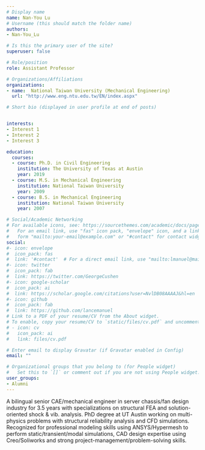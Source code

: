 ```yaml
---
# Display name
name: Nan-You Lu
# Username (this should match the folder name)
authors:
- Nan-You_Lu

# Is this the primary user of the site?
superuser: false

# Role/position
role: Assistant Professor

# Organizations/Affiliations
organizations:
- name:  National Taiwan University (Mechanical Engineering)
  url: "http://www.eng.ntu.edu.tw/EN/index.aspx"

# Short bio (displayed in user profile at end of posts)


interests:
- Interest 1
- Interest 2
- Interest 3

education:
  courses:
  - course: Ph.D. in Civil Engineering
    institution: The University of Texas at Austin
    year: 2019
  - course: M.S. in Mechanical Engineering
    institution: National Taiwan University
    year: 2009
  - course: B.S. in Mechanical Engineering
    institution: National Taiwan University
    year: 2007

# Social/Academic Networking
# For available icons, see: https://sourcethemes.com/academic/docs/page-builder/#icons
#   For an email link, use "fas" icon pack, "envelope" icon, and a link in the
#   form "mailto:your-email@example.com" or "#contact" for contact widget.
social:
#- icon: envelope
#  icon_pack: fas
#  link: '#contact'  # For a direct email link, use "mailto:lmanuel@mail.utexas.edu".
#- icon: twitter
#  icon_pack: fab
#  link: https://twitter.com/GeorgeCushen
#- icon: google-scholar
#  icon_pack: ai
#  link: https://scholar.google.com/citations?user=NvlDB08AAAAJ&hl=en
#- icon: github
#  icon_pack: fab
#  link: https://github.com/lancemanuel
# Link to a PDF of your resume/CV from the About widget.
# To enable, copy your resume/CV to `static/files/cv.pdf` and uncomment the lines below.
# - icon: cv
#   icon_pack: ai
#   link: files/cv.pdf

# Enter email to display Gravatar (if Gravatar enabled in Config)
email: ""

# Organizational groups that you belong to (for People widget)
#   Set this to `[]` or comment out if you are not using People widget.
user_groups:
- Alumni
---
```

A bilingual senior CAE/mechanical engineer in server chassis/fan design industry for 3.5 years with specializations on structural FEA and solution-oriented shock & vib. analysis. PhD degree at UT Austin working on multi-physics problems with structural reliability analysis and CFD simulations. Recognized for professional modeling skills using ANSYS/Hypermesh to perform static/transient/modal simulations, CAD design expertise using Creo/Soliworks and strong project-management/problem-solving skills. 
